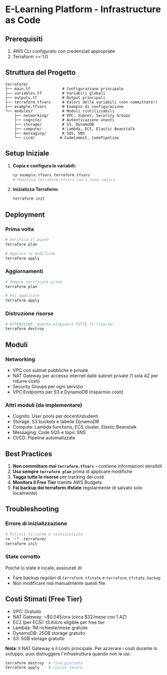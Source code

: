 # E-Learning Platform - Infrastructure as Code

## Prerequisiti

1. AWS CLI configurato con credenziali appropriate
2. Terraform >= 1.0

## Struttura del Progetto

```
terraform/
├── main.tf              # Configurazione principale
├── variables.tf         # Variabili globali
├── outputs.tf           # Output principali
├── terraform.tfvars     # Valori delle variabili (non committare!)
├── example.tfvars       # Esempio di configurazione
└── modules/             # Moduli riutilizzabili
    ├── networking/      # VPC, Subnet, Security Groups
    ├── cognito/         # Autenticazione utenti
    ├── storage/         # S3, DynamoDB
    ├── compute/         # Lambda, ECS, Elastic Beanstalk
    ├── messaging/       # SQS, SNS
    └── cicd/           # CodeCommit, CodePipeline
```

## Setup Iniziale

1. **Copia e configura le variabili:**
   ```bash
   cp example.tfvars terraform.tfvars
   # Modifica terraform.tfvars con i tuoi valori
   ```

2. **Inizializza Terraform:**
   ```bash
   terraform init
   ```

## Deployment

### Prima volta
```bash
# Verifica il piano
terraform plan

# Applica le modifiche
terraform apply
```

### Aggiornamenti
```bash
# Sempre verificare prima
terraform plan

# Poi applicare
terraform apply
```

### Distruzione risorse
```bash
# ATTENZIONE: Questo eliminerà TUTTE le risorse!
terraform destroy
```

## Moduli

### Networking
- VPC con subnet pubbliche e private
- NAT Gateway per accesso internet dalle subnet private (1 sola AZ per ridurre costi)
- Security Groups per ogni servizio
- VPC Endpoints per S3 e DynamoDB (risparmio costi)

### Altri moduli (da implementare)
- Cognito: User pools per docenti/studenti
- Storage: S3 buckets e tabelle DynamoDB
- Compute: Lambda functions, ECS cluster, Elastic Beanstalk
- Messaging: Code SQS e topic SNS
- CI/CD: Pipeline automatizzate

## Best Practices

1. **Non committare mai `terraform.tfvars`** - contiene informazioni sensibili
2. **Usa sempre `terraform plan`** prima di applicare modifiche
3. **Tagga tutte le risorse** per tracking dei costi
4. **Monitora il Free Tier** tramite AWS Budgets
5. **Fai backup del terraform.tfstate** regolarmente (è salvato solo localmente)

## Troubleshooting

### Errore di inizializzazione
```bash
# Pulisci la cache e reinizializza
rm -rf .terraform/
terraform init
```

### State corrotto
Poiché lo state è locale, assicurati di:
- Fare backup regolari di `terraform.tfstate` e `terraform.tfstate.backup`
- Non modificare mai manualmente questi file

## Costi Stimati (Free Tier)

- VPC: Gratuito
- NAT Gateway: ~$0.045/ora (circa $32/mese con 1 AZ)
- EC2 (per ECS): t3.micro eligible per free tier
- Lambda: 1M richieste/mese gratuite
- DynamoDB: 25GB storage gratuito
- S3: 5GB storage gratuito

**Nota**: Il NAT Gateway è il costo principale. Per azzerare i costi durante lo sviluppo,
puoi distruggere l'infrastruttura quando non la usi:
```bash
terraform destroy  # fine giornata
terraform apply    # inizio lavoro
```